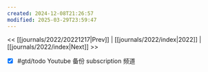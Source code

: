 ```yaml
---
created: 2024-12-08T21:26:57
modified: 2025-03-29T23:59:47
---
```


<< [[journals/2022/20221217|Prev]] | [[journals/2022/index|2022]] | [[journals/2022/index|Next]] >>

- [x] #gtd/todo Youtube 备份 subscription 频道
